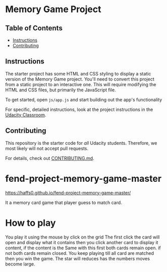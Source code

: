 # Memory Game Project

## Table of Contents

* [Instructions](#instructions)
* [Contributing](#contributing)

## Instructions

The starter project has some HTML and CSS styling to display a static version of the Memory Game project. You'll need to convert this project from a static project to an interactive one. This will require modifying the HTML and CSS files, but primarily the JavaScript file.

To get started, open `js/app.js` and start building out the app's functionality

For specific, detailed instructions, look at the project instructions in the [Udacity Classroom](https://classroom.udacity.com/me).

## Contributing

This repository is the starter code for _all_ Udacity students. Therefore, we most likely will not accept pull requests.

For details, check out [CONTRIBUTING.md](CONTRIBUTING.md).
# fend-project-memory-game-master
https://haffs0.github.io/fend-project-memory-game-master/

It a memory card game that player guess to match card. 
# How to play
You play it using the mouse by click on the grid
The first click the card will open and display what it contains then you click another card to display it content, if the content is the Same with this first both cards remain open. if not both cards remain closed.
You keep playing till all card are matched then you win the game.
The star will reduces has the numbers moves become large.

